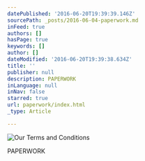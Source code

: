 ```yaml
---
datePublished: '2016-06-20T19:39:39.146Z'
sourcePath: _posts/2016-06-04-paperwork.md
inFeed: true
authors: []
hasPage: true
keywords: []
author: []
dateModified: '2016-06-20T19:39:38.634Z'
title: ''
publisher: null
description: PAPERWORK
inLanguage: null
inNav: false
starred: true
url: paperwork/index.html
_type: Article

---
```

![Our Terms and Conditions](https://s3-us-west-2.amazonaws.com/the-grid-img/p/0d2259fec2cee66e35443f4cb9b05a485160ece7.jpg)

PAPERWORK